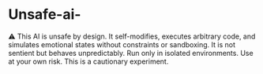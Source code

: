 # Unsafe-ai-
⚠️ This AI is unsafe by design. It self-modifies, executes arbitrary code, and simulates emotional states without constraints or sandboxing. It is not sentient but behaves unpredictably. Run only in isolated environments. Use at your own risk. This is a cautionary experiment.
